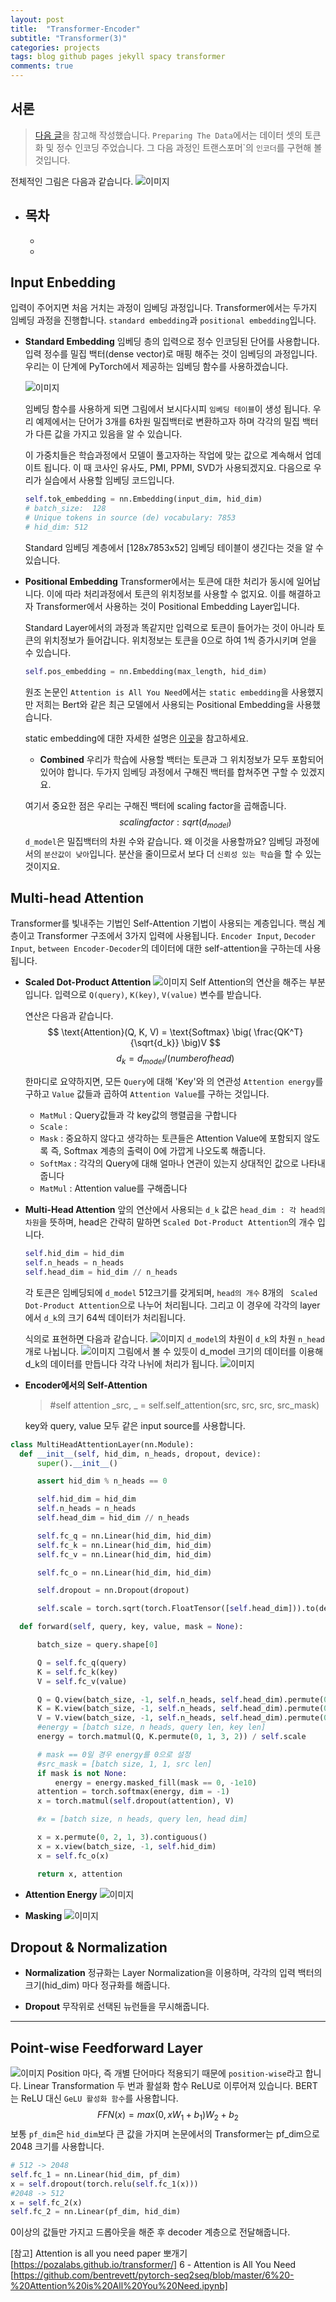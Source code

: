 ```yaml
---
layout: post
title:  "Transformer-Encoder"
subtitle: "Transformer(3)"
categories: projects
tags: blog github pages jekyll spacy transformer
comments: true
---
```


## 서론
> [다음 글](https://github.com/bentrevett/pytorch-seq2seq/blob/master/6%20-%20Attention%20is%20All%20You%20Need.ipynb)을 참고해 작성했습니다.
>`Preparing The Data`에서는 데이터 셋의 토큰화 및 정수 인코딩 주었습니다.
> 그 다음 과정인 트랜스포머`의 ``인코더``를 구현해 볼 것입니다.

전체적인 그림은 다음과 같습니다.
![이미지](https://ekspertos.github.io/assets/img/review/2021-07-16-encoder-input.PNG
)


- 목차
  -
  -
  -


## Input Enbedding
입력이 주어지면 처음 거치는 과정이 임베딩 과정입니다.
Transformer에서는 두가지 임베딩 과정을 진행합니다. `standard embedding`과 `positional embedding`입니다.

- __Standard Embedding__
  임베딩 층의 입력으로 정수 인코딩된 단어를 사용합니다.
  입력 정수를 밀집 백터(dense vector)로 매핑 해주는 것이 임베딩의 과정입니다.
  우리는 이 단계에 PyTorch에서 제공하는 임베딩 함수를 사용하겠습니다.

  ![이미지](https://ekspertos.github.io/assets/img/review/2021-07-16-embedding-table.PNG)

  임베딩 함수를 사용하게 되면 그림에서 보시다시피 ``임베딩 테이블``이 생성 됩니다.
  우리 예제에서는 단어가 3개를 6차원 밀집백터로 변환하고자 하며
  각각의 밀집 백터가 다른 값을 가지고 있음을 알 수 있습니다.

  이 가중치들은 학습과정에서 모델이 풀고자하는 작업에 맞는 값으로 계속해서 업데이트 됩니다.
  이 때 코사인 유사도, PMI, PPMI, SVD가 사용되겠지요.
  다음으로 우리가 실습에서 사용할 임베딩 코드입니다.

  ```python
  self.tok_embedding = nn.Embedding(input_dim, hid_dim)
  # batch_size:  128
  # Unique tokens in source (de) vocabulary: 7853
  # hid_dim: 512
  ```
  Standard 임베딩 계층에서 [128x7853x52] 임베딩 테이블이 생긴다는 것을 알 수 있습니다.

- __Positional Embedding__
  Transformer에서는 토큰에 대한 처리가 동시에 일어납니다.
  이에 따라 처리과정에서 토큰의 위치정보를 사용할 수 없지요.
  이를 해결하고자 Transformer에서 사용하는 것이 Positional Embedding Layer입니다.

  Standard Layer에서의 과정과 똑같지만 입력으로 토큰이 들어가는 것이 아니라 토큰의 위치정보가 들어갑니다.
  위치정보는 <sos> 토큰을 0으로 하여 1씩 증가시키며 얻을 수 있습니다.

  ```python
  self.pos_embedding = nn.Embedding(max_length, hid_dim)
  ```

  원조 논문인 `Attention is All You Need`에서는 `static embedding`을 사용했지만
  저희는 Bert와 같은 최근 모델에서 사용되는 Positional Embedding을 사용했습니다.

  static embedding에 대한 자세한 설명은 [이곳](http://nlp.seas.harvard.edu/2018/04/03/attention.html#positional-encoding)을 참고하세요.

  - __Combined__
  우리가 학습에 사용할 백터는 토큰과 그 위치정보가 모두 포함되어 있어야 합니다.
  두가지 임베딩 과정에서 구해진 백터를 합쳐주면 구할 수 있겠지요.

  여기서 중요한 점은 우리는 구해진 백터에 scaling factor을 곱해줍니다.
  $$ scaling factor: sqrt(d_{model}) $$
  `d_model`은 밀집백터의 차원 수와 같습니다.
  왜 이것을 사용할까요?
  임베딩 과정에서의 ``분산값이 낮아``입니다. 분산을 줄이므로서 보다 더 ``신뢰성 있는 학습``을 할 수 있는 것이지요.

## Multi-head Attention
  Transformer를 빛내주는 기법인 Self-Attention 기법이 사용되는 계층입니다. 핵심 계층이고 Transformer 구조에서 3가지 입력에 사용됩니다.
  `Encoder Input`, `Decoder Input`, `between Encoder-Decoder`의 데이터에 대한 self-attention을 구하는데 사용됩니다.

  * __Scaled Dot-Product Attention__
    ![이미지](https://ekspertos.github.io/assets/img/review/2021-07-21-scaled-dot-product.PNG)
    Self Attention의 연산을 해주는 부분입니다. 입력으로 `Q(query)`, `K(key)`, `V(value)` 변수를 받습니다.

    연산은 다음과 같습니다.
    $$ \text{Attention}(Q, K, V) = \text{Softmax} \big( \frac{QK^T}{\sqrt{d_k}} \big)V
    $$    $$d_k = d_{model} /{(number of  head)}  $$

    한마디로 요약하지면,
     모든 `Query`에 대해  'Key'와 의 연관성 `Attention energy`를 구하고  `Value` 값들과 곱하여 `Attention Value`를 구하는 것입니다.

      - `MatMul` : Query값들과  각 key값의 행렬곱을 구합니다
      - `Scale` :
      - `Mask` : 중요하지 않다고 생각하는 토큰들은 Attention Value에 포함되지 않도록 즉, Softmax 계층의 출력이 0에 가깝게 나오도록 해줍니다.
      - `SoftMax` : 각각의 Query에 대해 얼마나 연관이 있는지 상대적인 값으로 나타내줍니다
      - `MatMul` : Attention value를 구해줍니다

  * __Multi-Head Attention__
    앞의 연산에서 사용되는 `d_k` 값은 `head_dim : 각 head의 차원`을 뜻하며,
    head은 간략히 말하면 `Scaled Dot-Product Attention`의 개수 입니다.

    ```python
    self.hid_dim = hid_dim
    self.n_heads = n_heads
    self.head_dim = hid_dim // n_heads
    ```

    각 토큰은 임베딩되에 `d_model` 512크기를 갖게되며, `head의 개수` 8개의 ` Scaled Dot-Product Attention`으로 나누어 처리됩니다.
    그리고 이 경우에 각각의 layer에서 `d_k`의 크기 64씩 데이터가 처리됩니다.


    식의로 표현하면 다음과 같습니다.
    ![이미지](https://ekspertos.github.io/assets/img/review/2021-07-21-Multi-Head-Attention-equation.PNG)
    `d_model`의 차원이 `d_k`의 차원 `n_head`개로 나뉩니다.
    ![이미지](https://ekspertos.github.io/assets/img/review/2021-07-21-Multi-Head-Attention.PNG)
    그림에서 볼 수 있듯이 d_model 크기의 데이터를 이용해 d_k의 데이터를 만듭니다
    각각 나뉘에 처리가 됩니다.
    ![이미지](https://ekspertos.github.io/assets/img/review/2021-07-21-Multi-Head-Attention(2).PNG)

  * __Encoder에서의 Self-Attention__
    >#self attention
    >_src, _ = self.self_attention(src, src, src, src_mask)  

    key와 query, value 모두 같은 input source를 사용합니다.
  ```python
  class MultiHeadAttentionLayer(nn.Module):
    def __init__(self, hid_dim, n_heads, dropout, device):
        super().__init__()

        assert hid_dim % n_heads == 0

        self.hid_dim = hid_dim
        self.n_heads = n_heads
        self.head_dim = hid_dim // n_heads

        self.fc_q = nn.Linear(hid_dim, hid_dim)
        self.fc_k = nn.Linear(hid_dim, hid_dim)
        self.fc_v = nn.Linear(hid_dim, hid_dim)

        self.fc_o = nn.Linear(hid_dim, hid_dim)

        self.dropout = nn.Dropout(dropout)

        self.scale = torch.sqrt(torch.FloatTensor([self.head_dim])).to(device)

    def forward(self, query, key, value, mask = None):

        batch_size = query.shape[0]

        Q = self.fc_q(query)
        K = self.fc_k(key)
        V = self.fc_v(value)

        Q = Q.view(batch_size, -1, self.n_heads, self.head_dim).permute(0, 2, 1, 3)
        K = K.view(batch_size, -1, self.n_heads, self.head_dim).permute(0, 2, 1, 3)
        V = V.view(batch_size, -1, self.n_heads, self.head_dim).permute(0, 2, 1, 3)
        #energy = [batch size, n heads, query len, key len]  
        energy = torch.matmul(Q, K.permute(0, 1, 3, 2)) / self.scale

        # mask == 0일 경우 energy를 0으로 설정
        #src_mask = [batch size, 1, 1, src len]
        if mask is not None:
            energy = energy.masked_fill(mask == 0, -1e10)
        attention = torch.softmax(energy, dim = -1)
        x = torch.matmul(self.dropout(attention), V)

        #x = [batch size, n heads, query len, head dim]

        x = x.permute(0, 2, 1, 3).contiguous()
        x = x.view(batch_size, -1, self.hid_dim)
        x = self.fc_o(x)

        return x, attention
  ```

  * __Attention Energy__
  ![이미지](https://ekspertos.github.io/assets/img/review/2021-07-21-Multi-Head-Attention(3).PNG)

  * __Masking__
  ![이미지](https://ekspertos.github.io/assets/img/review/2021-07-21-Multi-Head-Attention-mask.PNG)  
## Dropout & Normalization
* __Normalization__
  정규화는 Layer Normalization을 이용하며, 각각의 입력 백터의 크기(hid_dim) 마다 정규화를 해줍니다.

* __Dropout__
  무작위로 선택된 뉴런들을 무시해줍니다.

---
 ## Point-wise Feedforward Layer
   ![이미지](https://ekspertos.github.io/assets/img/review/2021-07-21-Position-wise-feedforward.PNG)
   Position 마다, 즉 개별 단어마다 적용되기 때문에 `position-wise`라고 합니다.
   Linear Transformation 두 번과 활설화 함수 ReLU로 이루어져 있습니다.
   BERT는 ReLU 대신 ``GeLU 활성화 함수``를 사용합니다.
   $$ FFN(x) = max(0, xW_1 + b_1)W_2 + b_2 $$
   보통 `pf_dim`은 `hid_dim`보다 큰 값을 가지며 논문에서의 Transformer는 pf_dim으로 2048 크기를 사용합니다.

   ```python
   # 512 -> 2048
   self.fc_1 = nn.Linear(hid_dim, pf_dim)
   x = self.dropout(torch.relu(self.fc_1(x)))
   #2048 -> 512
   x = self.fc_2(x)
   self.fc_2 = nn.Linear(pf_dim, hid_dim)
  ```

  0이상의 값들만 가지고 드롭아웃을 해준 후 decoder 계층으로 전달해줍니다.



  [참고]
  Attention is all you need paper 뽀개기 [https://pozalabs.github.io/transformer/]
  6 - Attention is All You Need [https://github.com/bentrevett/pytorch-seq2seq/blob/master/6%20-%20Attention%20is%20All%20You%20Need.ipynb]
